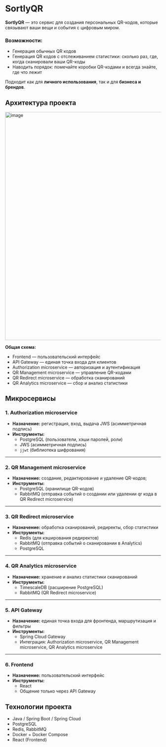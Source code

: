 # SortlyQR #

**SortlyQR** — это сервис для создания персональных QR-кодов, которые связывают ваши вещи и события с цифровым миром. 
### Возможности:
- Генерация обычных QR кодов
- Генерация QR кодов с отслеживанием статистики: сколько раз, где, когда сканировали ваши QR-коды 
- Наводить порядок: помечайте коробки QR-кодами и всегда знайте, где что лежит    

Подходит как для **личного использования**, так и для **бизнеса и брендов**.  

## Архитектура проекта

<img width="1201" height="737" alt="image" src="https://github.com/user-attachments/assets/7b3c04e7-26d2-44fb-b99a-1fc4b844b0b7" />



**Общая схема:**
- Frontend — пользовательский интерфейс
- API Gateway — единая точка входа для клиентов  
- Authorization microservice — авторизация и аутентификация  
- QR Management microservice — управление QR-кодами  
- QR Redirect microservice — обработка сканирований  
- QR Analytics microservice — сбор и анализ статистики  

## Микросервисы

### 1. Authorization microservice
- **Назначение:** регистрация, вход, выдача JWS (асимметричная подпись)  
- **Инструменты:**  
  - PostgreSQL (пользователи, хэши паролей, роли)  
  - JWS (асимметричная подпись)  
  - `jjwt` (библиотека шифрования)  

---

### 2. QR Management microservice
- **Назначение:** создание, редактирование и удаление QR-кодов;  
- **Инструменты:**  
  - PostgreSQL (хранилище QR-кодов)
  - RabbitMQ (отправка событий о создании или удалении qr кода в QR Redirect microservice)
---

### 3. QR Redirect microservice
- **Назначение:** обработка сканирований, редиректы, сбор статистики  
- **Инструменты:**  
  - Redis (для кэширования редиректов)  
  - RabbitMQ (отправка событий о сканировании в Analytics)  
  - PostgreSQL

---

### 4. QR Analytics microservice
- **Назначение:** хранение и анализ статистики сканирований  
- **Инструменты:**  
  - TimescaleDB (расширение PostgreSQL)
  - RabbitMQ (QR Redirect microservice)  

---

### 5. API Gateway
- **Назначение:** единая точка входа для фронтенда, маршрутизация и фильтры  
- **Инструменты:**  
  - Spring Cloud Gateway
  - Интеграция: Authorization microservice, QR Management microservice, QR Analytics microservice

---

### 6. Frontend
- **Назначение:** пользовательский интерфейс  
- **Инструменты:**  
  - React 
  - Общение только через API Gateway   

## Технологии проекта
- Java / Spring Boot / Spring Cloud  
- PostgreSQL
- Redis, RabbitMQ    
- Docker + Docker Compose  
- React (Frontend)

